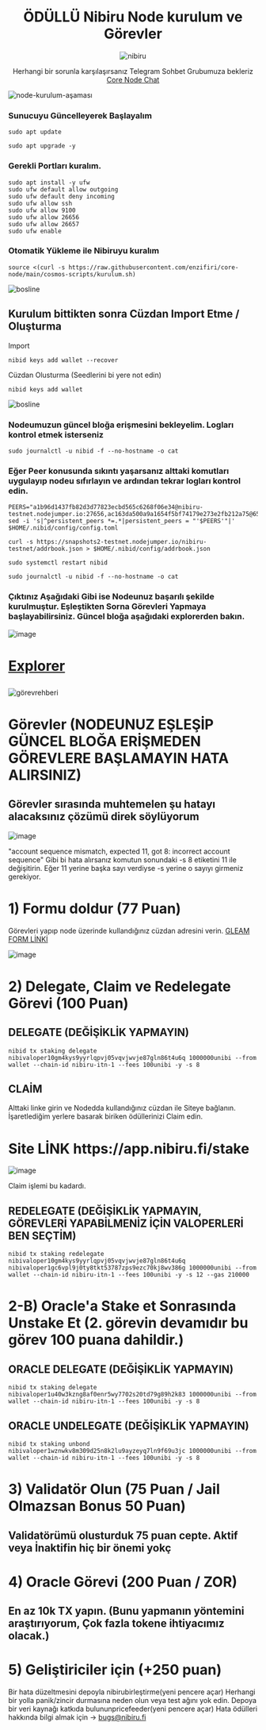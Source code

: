 <h1 align="center"> ÖDÜLLÜ Nibiru Node kurulum ve Görevler </h1>
<div align="center">


![nibiru](https://user-images.githubusercontent.com/76253089/222176097-583a0546-8108-47b9-a0b6-93c09e557676.jpg)


Herhangi bir sorunla karşılaşırsanız Telegram Sohbet Grubumuza bekleriz [Core Node Chat](https://t.me/corenodechat)

  
</div>

![node-kurulum-aşaması](https://user-images.githubusercontent.com/76253089/222183148-f5c0411e-4f63-4599-96bf-3f8d7ab62e53.jpg)

### Sunucuyu Güncelleyerek Başlayalım
```
sudo apt update 
```
```
sudo apt upgrade -y
```

### Gerekli Portları kuralım.
```
sudo apt install -y ufw
sudo ufw default allow outgoing
sudo ufw default deny incoming
sudo ufw allow ssh
sudo ufw allow 9100
sudo ufw allow 26656
sudo ufw allow 26657 
sudo ufw enable
```

### Otomatik Yükleme ile Nibiruyu kuralım
```
source <(curl -s https://raw.githubusercontent.com/enzifiri/core-node/main/cosmos-scripts/kurulum.sh)
```
![bosline](https://user-images.githubusercontent.com/76253089/222183268-6fb83660-5f9a-45bc-a1fe-1d7beb5ed361.jpg)

## Kurulum bittikten sonra Cüzdan Import Etme / Oluşturma

Import 
```
nibid keys add wallet --recover
```
Cüzdan Olusturma (Seedlerini bi yere not edin)
```
nibid keys add wallet
```
![bosline](https://user-images.githubusercontent.com/76253089/222183385-67ecc109-4c08-412f-8ab9-35cba611e288.jpg)

### Nodeumuzun güncel bloğa erişmesini bekleyelim. Logları kontrol etmek isterseniz
```
sudo journalctl -u nibid -f --no-hostname -o cat
```
### Eğer Peer konusunda sıkıntı yaşarsanız alttaki komutları uygulayıp nodeu sıfırlayın ve ardından tekrar logları kontrol edin.
```
PEERS="a1b96d1437fb82d3d77823ecbd565c6268f06e34@nibiru-testnet.nodejumper.io:27656,ac163da500a9a1654f5bf74179e273e2fb212a75@65.108.238.147:27656,abab2c6f45fa865dc61b2757e21c5d2244e5bacb@213.202.218.55:26656,fe17db7c9a5f8478a2d6a39dbf77c4dc2d6d7232@5.75.189.135:26656,7e75b2249d088a4dfc3b33f386c316cb47366d2b@195.3.221.48:11656,6db03cd0732b5120c291065694bafaf9c76baf4c@213.202.247.87:26656,4f1780cd0fbcd7fc0211eab1917860d69e049d06@65.109.130.180:28656,c1b40d056e4260a9fa9d1142af1adbeec5039599@142.132.202.50:46656,ea44a000ee4df9d722a90fdf41b3990e738bdda0@65.109.235.95:26656,2dce4b0844754b467ae40c9d6360ac51836fadca@135.181.221.186:29656,e08089921baf39382920a4028db9e5eebd82f3d7@142.132.199.236:21656,88f6634eecc60b8ea89b44ebbcefe3d891ca6bb9@65.108.251.231:26656,bab9f78f1c0ccd5b4d9db13a112dcf45c60e4df1@130.193.68.154:26656,d327bb6b997a32aaa7dae5673e9a9cbad487ad09@104.156.250.70:26656,4f1af4f62f76c095d844384a3dfa1ad76ad5c078@65.108.206.118:60656,9d901d286eda108828250c0a9e65fef72ee293cd@129.146.80.192:26656,ee76ff1711d63ab37efa77cb669e21643b0f2609@65.109.39.103:26656,f2e99f5a68adfb08c139944a193e2e3a4864b038@167.235.132.74:26656,c8907a13b012e7a937cfe7d624b0fbe7ef3508b2@194.163.160.155:26656,53db2490d7f6601a55aa59e98e4d6cfd5d8a929c@51.159.187.67:36656,30e14f66fc44a55a51f36693afd754283c668953@65.108.200.60:11656,fa5c730d842aff05c3761d9c1b06107340ac7651@65.108.232.238:11656,f01ad3a75b255226499df9183ac2ebc0a40a9e05@46.4.53.207:33656,81a8383eefae628ae4bc400d52d49adfb11cb76a@65.108.108.52:11656,1c548375968f0abfac3733cae9f592468c988bf9@46.4.53.209:33656,cd44f2d2fc1ded3a63c64f46ed67f783c2d93d57@144.76.223.24:36656,b03d1ce3e97984a8b8a63a7a6ec6c5d196d81436@46.4.53.208:33656,e74f1204d65d0264547e2c2d917c23c39fcff774@95.217.107.96:36656,b88642986618adc6d47ed32db1a5f2e086da18b8@132.145.209.220:26656,79e2bfc202e39ba2a168becc4c75cb6a56803e38@135.181.57.104:11656,22d5b4919850ad71ad0a1bf7979c7dba53960689@192.9.134.157:27656,3fbc70ee59230284f834931cc8edf1e16f9659e3@65.108.43.58:27667,a3a344c1732c507f40931778225f919004392e94@52.204.188.236:26656,d3e7948a5ba3f55264f1260c1d102924616b6711@5.180.186.27:26656,98032241ea61ca6ac066b8fa508baace6678a7a3@190.2.155.67:31656,5f3394bae3791bcb71364df80f99f22bd33cc2c0@95.216.7.169:60556,f1243fd7e7f655b64d49f24b3202aab6db1341c4@167.235.21.54:29656,a08e5b25443d038b08230177456ee23196509dd5@65.109.92.79:12656,10382838df100f7817eb9c86c5da67160eefe4fc@95.216.100.241:30656,62d93ddd046e8092c3717117484ed680cbacbf0d@139.59.239.43:26656,f29c808ff578c7f3a3746b9b0b3e0504b3ee2315@65.108.216.139:26656,8ebed484e09f93b12be00b9f6faa55ea9b13b372@45.84.138.66:39656,4f1c8f3de055988bf15f21b666369287fb5230de@31.220.73.148:26656,c2c2af737665fafa38b52110e591687558fe788a@31.220.78.187:26656,aad0d897a82880e36bb909091c5878607446ab41@138.201.204.5:35656,8c1e4bd5d50f33f2d4073318fb9cf8ebaac2ceb4@185.244.183.157:26656"
sed -i 's|^persistent_peers *=.*|persistent_peers = "'$PEERS'"|' $HOME/.nibid/config/config.toml
```
```
curl -s https://snapshots2-testnet.nodejumper.io/nibiru-testnet/addrbook.json > $HOME/.nibid/config/addrbook.json
```
```
sudo systemctl restart nibid
```
```
sudo journalctl -u nibid -f --no-hostname -o cat
```
### Çıktınız Aşağıdaki Gibi ise Nodeunuz başarılı şekilde kurulmuştur. Eşleştikten Sorna Görevleri Yapmaya başlayabilirsiniz. Güncel bloğa aşağıdaki explorerden bakın.
![image](https://user-images.githubusercontent.com/76253089/222171711-5a372302-75c9-44f6-8179-0ba54036e7f2.png)
<h1>
  
[Explorer](https://nibiru.explorers.guru/)
  
</h1>

![görevrehberi](https://user-images.githubusercontent.com/76253089/222183814-65b884b0-4d07-465b-8f8a-54ac8d6a6137.jpg)

# Görevler (NODEUNUZ EŞLEŞİP GÜNCEL BLOĞA ERİŞMEDEN GÖREVLERE BAŞLAMAYIN HATA ALIRSINIZ)

## Görevler sırasında muhtemelen şu hatayı alacaksınız çözümü direk söylüyorum

![image](https://user-images.githubusercontent.com/76253089/222180673-dc239cfa-b68b-4781-9a62-8c2b5ff7f15a.png)

"account sequence mismatch, expected 11, got 8: incorrect account sequence" Gibi bi hata alırsanız komutun sonundaki -s 8 etiketini 11 ile değişitirin. Eğer 11 yerine başka sayı verdiyse -s yerine o sayıyı girmeniz gerekiyor.

# 1) Formu doldur (77 Puan)
Görevleri yapıp node üzerinde kullandığınız cüzdan adresini verin. [GLEAM FORM LİNKİ](https://gleam.io/yW6Ho/nibiru-incentivized-testnet-registration)

![image](https://user-images.githubusercontent.com/76253089/222189011-356f18d1-893f-40a5-a158-5d93ac16b7b6.png)


# 2) Delegate, Claim ve Redelegate Görevi (100 Puan)

## DELEGATE  (DEĞİŞİKLİK YAPMAYIN)
```
nibid tx staking delegate nibivaloper10gm4kys9yyrlqpvj05vqvjwvje87gln86t4u6q 1000000unibi --from wallet --chain-id nibiru-itn-1 --fees 100unibi -y -s 8
```
## CLAİM
Alttaki linke girin ve Nodedda kullandığınız cüzdan ile Siteye bağlanın. İşaretlediğim yerlere basarak biriken ödüllerinizi Claim edin.

<h1> Site LİNK https://app.nibiru.fi/stake </h1>

![image](https://user-images.githubusercontent.com/76253089/222187928-d796b4aa-39ff-4898-a4e4-5937572f2766.png)

Claim işlemi bu kadardı.

## REDELEGATE (DEĞİŞİKLİK YAPMAYIN, GÖREVLERİ YAPABİLMENİZ İÇİN VALOPERLERİ BEN SEÇTİM)
```
nibid tx staking redelegate nibivaloper10gm4kys9yyrlqpvj05vqvjwvje87gln86t4u6q nibivaloper1gc6vpl9j0ty8tkt53787zps9ezc70kj8wv386g 1000000unibi --from wallet --chain-id nibiru-itn-1 --fees 100unibi -y -s 12 --gas 210000
```
# 2-B) Oracle'a Stake et Sonrasında Unstake Et (2. görevin devamıdır bu görev 100 puana dahildir.)

## ORACLE DELEGATE  (DEĞİŞİKLİK YAPMAYIN)
```
nibid tx staking delegate nibivaloper1u40w3kzng8af0enr5wy7702s20td79g89h2k83 1000000unibi --from wallet --chain-id nibiru-itn-1 --fees 100unibi -y -s 8
```
## ORACLE UNDELEGATE  (DEĞİŞİKLİK YAPMAYIN)
```
nibid tx staking unbond nibivaloper1wznwkv8m309d25n8k2lu9ayzeyq7ln9f69u3jc 1000000unibi --from wallet --chain-id nibiru-itn-1 --fees 100unibi -y -s 8
```

# 3) Validatör Olun (75 Puan / Jail Olmazsan Bonus 50 Puan)
## Validatörümü olusturduk 75 puan cepte. Aktif veya İnaktifin hiç bir önemi yokç

# 4) Oracle Görevi (200 Puan / ZOR)
## En az 10k TX yapın. (Bunu yapmanın yöntemini araştırıyorum, Çok fazla tokene ihtiyacımız olacak.)

# 5) Geliştiriciler için (+250 puan)
Bir hata düzeltmesini depoyla nibirubirleştirme(yeni pencere açar)
Herhangi bir yolla panik/zincir durmasına neden olun veya test ağını yok edin.
Depoya bir veri kaynağı katkıda bulununpricefeeder(yeni pencere açar)
Hata ödülleri hakkında bilgi almak için → bugs@nibiru.fi

